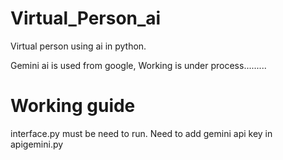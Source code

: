 # Virtual_Person_ai
Virtual person using ai in python. 

Gemini ai is used from google, 
Working is under process.........

# Working guide
interface.py must be need to run.
Need to add gemini api key in apigemini.py
